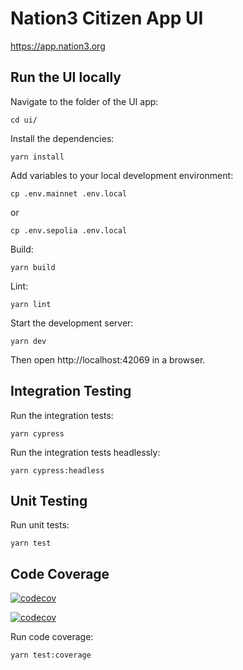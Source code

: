 # Nation3 Citizen App UI

https://app.nation3.org

## Run the UI locally

Navigate to the folder of the UI app:
```
cd ui/
```

Install the dependencies:
```
yarn install
```

Add variables to your local development environment:
```
cp .env.mainnet .env.local
```
or
```
cp .env.sepolia .env.local
```


Build:
```
yarn build
```

Lint:
```
yarn lint
```

Start the development server:
```
yarn dev
```

Then open http://localhost:42069 in a browser.

## Integration Testing

Run the integration tests:
```
yarn cypress
```

Run the integration tests headlessly:
```
yarn cypress:headless
```

## Unit Testing

Run unit tests:
```
yarn test
```

## Code Coverage

[![codecov](https://codecov.io/gh/nation3/citizen-app/branch/main/graph/badge.svg)](https://codecov.io/gh/nation3/citizen-app)

[![codecov](https://codecov.io/gh/nation3/citizen-app/graphs/icicle.svg)](https://codecov.io/gh/nation3/citizen-app)

Run code coverage:
```
yarn test:coverage
```
